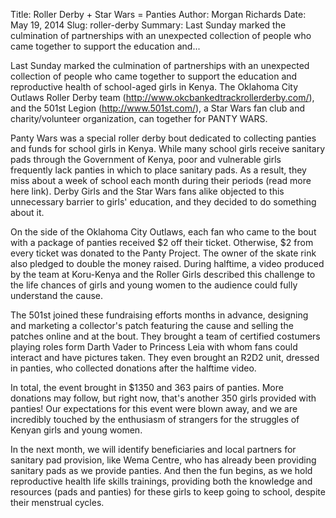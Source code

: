 Title: Roller Derby + Star Wars = Panties
Author: Morgan Richards
Date: May 19, 2014
Slug: roller-derby
Summary: Last Sunday marked the culmination of partnerships with an
unexpected collection of people who came together to support the
education and...

Last Sunday marked the culmination of partnerships with an unexpected
collection of people who came together to support the education and
reproductive health of school-aged girls in Kenya. The Oklahoma City
Outlaws Roller Derby team (<http://www.okcbankedtrackrollerderby.com/>),
and the 501st Legion (<http://www.501st.com/>), a Star Wars fan club and
charity/volunteer organization, can together for PANTY WARS.

Panty Wars was a special roller derby bout dedicated to collecting
panties and funds for school girls in Kenya. While many school girls
receive sanitary pads through the Government of Kenya, poor and
vulnerable girls frequently lack panties in which to place sanitary
pads. As a result, they miss about a week of school each month during
their periods (read more here link). Derby Girls and the Star Wars fans
alike objected to this unnecessary barrier to girls' education, and they
decided to do something about it.

On the side of the Oklahoma City Outlaws, each fan who came to the bout
with a package of panties received $2 off their ticket. Otherwise, $2
from every ticket was donated to the Panty Project. The owner of the
skate rink also pledged to double the money raised. During halftime, a
video produced by the team at Koru-Kenya and the Roller Girls described
this challenge to the life chances of girls and young women to the
audience could fully understand the cause.

The 501st joined these fundraising efforts months in advance, designing
and marketing a collector's patch featuring the cause and selling the
patches online and at the bout. They brought a team of certified
costumers playing roles form Darth Vader to Princess Leia with whom fans
could interact and have pictures taken. They even brought an R2D2 unit,
dressed in panties, who collected donations after the halftime video.

In total, the event brought in $1350 and 363 pairs of panties. More
donations may follow, but right now, that's another 350 girls provided
with panties! Our expectations for this event were blown away, and we
are incredibly touched by the enthusiasm of strangers for the struggles
of Kenyan girls and young women.

In the next month, we will identify beneficiaries and local partners for
sanitary pad provision, like Wema Centre, who has already been providing
sanitary pads as we provide panties. And then the fun begins, as we hold
reproductive health life skills trainings, providing both the knowledge
and resources (pads and panties) for these girls to keep going to
school, despite their menstrual cycles.
